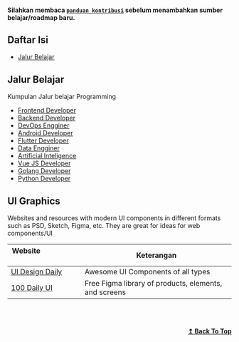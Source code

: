 #### Silahkan membaca [`panduan kontribusi`](./contributing.md) sebelum menambahkan sumber belajar/roadmap baru.

## Daftar Isi

- [Jalur Belajar](#jalur-belajar)

## Jalur Belajar 
Kumpulan Jalur belajar Programming

* [Frontend Developer](https://roadmap.sh/roadmaps/frontend.png)
* [Backend Developer](https://roadmap.sh/roadmaps/backend.png)
* [DevOps Engginer](https://roadmap.sh/roadmaps/devops.png)
* [Android Developer](https://roadmap.sh/roadmaps/android/roadmap.svg)
* [Flutter Developer](https://raw.githubusercontent.com/olexale/flutter_roadmap/master/images/FlutterRoadmap.png)
* [Data Engginer](https://raw.githubusercontent.com/datastacktv/data-engineer-roadmap/master/img/roadmap.png)
* [Artificial Inteligence](https://github.com/AMAI-GmbH/AI-Expert-Roadmap)
* [Vue JS Developer](https://raw.githubusercontent.com/flaviocopes/vue-developer-roadmap/master/roadmap.svg)
* [Golang Developer](https://raw.githubusercontent.com/Alikhll/golang-developer-roadmap/master/golang-developer-roadmap.png)
* [Python Developer](https://raw.githubusercontent.com/anatoly-kor/roadmap-python-web-developer/master/images/python-web-developer.png)

## UI Graphics
Websites and resources with modern UI components in different formats such as PSD, Sketch, Figma, etc. They are great for ideas for web components/UI

| **Website**&nbsp; &nbsp; &nbsp; &nbsp; &nbsp; &nbsp; &nbsp; &nbsp; &nbsp; &nbsp; &nbsp; &nbsp; &nbsp; &nbsp; | **Keterangan**                                                        |
| -------------------------------------------------------------------------------------------------------- | ------------------------------------------------------------------ |
| [UI Design Daily](https://uidesigndaily.com/)                                                            | Awesome UI Components of all types                                 |
| [100 Daily UI](https://100dailyui.webflow.io/)                                                           | Free Figma library of products, elements, and screens              |

<br><br>
<div align="right">
    <b><a href="#table-of-contents">↥ Back To Top</a></b>
</div>

